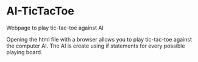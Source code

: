 # AI-TicTacToe
Webpage to play tic-tac-toe against AI

Opening the html file with a browser allows you to play tic-tac-toe against the computer AI. The AI is create using if statements for every possible playing board. 
